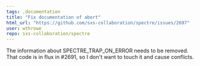 ```yaml
---
tags: ,documentation
title: "Fix documentation of abort"
html_url: "https://github.com/sxs-collaboration/spectre/issues/2697"
user: wthrowe
repo: sxs-collaboration/spectre
---
```


The information about SPECTRE_TRAP_ON_ERROR needs to be removed.  That code is in flux in #2691, so I don't want to touch it and cause conflicts.